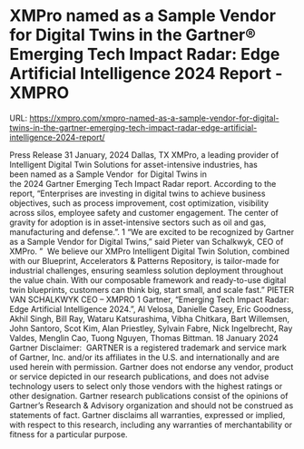 # XMPro named as a Sample Vendor for Digital Twins in the Gartner® Emerging Tech Impact Radar: Edge Artificial Intelligence 2024 Report - XMPRO

URL: https://xmpro.com/xmpro-named-as-a-sample-vendor-for-digital-twins-in-the-gartner-emerging-tech-impact-radar-edge-artificial-intelligence-2024-report/

Press Release
31 January, 2024 Dallas, TX
XMPro, a leading provider of Intelligent Digital Twin Solutions for asset-intensive industries, has been named as a Sample Vendor  for Digital Twins in the 2024 Gartner Emerging Tech Impact Radar report.
According to the report, “Enterprises are investing in digital twins to achieve business objectives, such as process improvement, cost optimization, visibility across silos, employee safety and customer engagement. The center of gravity for adoption is in asset-intensive sectors such as oil and gas, manufacturing and defense.”. 1
“We are excited to be recognized by Gartner as a Sample Vendor for Digital Twins,” said Pieter van Schalkwyk, CEO of XMPro. ”  We believe our XMPro Intelligent Digital Twin Solution, combined with our Blueprint, Accelerators & Patterns Repository, is tailor-made for industrial challenges, ensuring seamless solution deployment throughout the value chain. With our composable framework and ready-to-use digital twin blueprints, customers can think big, start small, and scale fast.”
PIETER VAN SCHALKWYK
CEO – XMPRO
1 Gartner, “Emerging Tech Impact Radar: Edge Artificial Intelligence 2024.”, Al Velosa, Danielle Casey, Eric Goodness, Akhil Singh, Bill Ray, Wataru Katsurashima, Vibha Chitkara, Bart Willemsen, John Santoro, Scot Kim, Alan Priestley, Sylvain Fabre, Nick Ingelbrecht, Ray Valdes, Menglin Cao, Tuong Nguyen, Thomas Bittman. 18 January 2024
Gartner Disclaimer: 
GARTNER is a registered trademark and service mark of Gartner, Inc. and/or its affiliates in the U.S. and internationally and are used herein with permission. Gartner does not endorse any vendor, product or service depicted in our research publications, and does not advise technology users to select only those vendors with the highest ratings or other designation. Gartner research publications consist of the opinions of Gartner’s Research & Advisory organization and should not be construed as statements of fact. Gartner disclaims all warranties, expressed or implied, with respect to this research, including any warranties of merchantability or fitness for a particular purpose.
